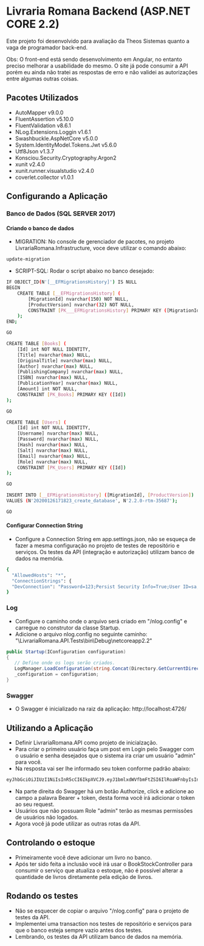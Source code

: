 # Livraria Romana Backend (ASP.NET CORE 2.2)
Este projeto foi desenvolvido para avaliação da Theos Sistemas quanto a vaga de programador back-end. 

Obs: O front-end está sendo desenvolvimento em Angular, no entanto preciso melhorar a usabilidade do mesmo. O site já pode consumir a API porém eu ainda não tratei as respostas de erro e não validei as autorizações entre algumas outras coisas. 

## Pacotes Utilizados
- AutoMapper v9.0.0
- FluentAssertion v5.10.0
- FluentValidation v8.6.1
- NLog.Extensions.Loggin v1.6.1
- Swashbuckle.AspNetCore v5.0.0
- System.IdentityModel.Tokens.Jwt v5.6.0
- Utf8Json v1.3.7
- Konsciou.Security.Cryptography.Argon2
- xunit v2.4.0
- xunit.runner.visualstudio v2.4.0
- coverlet.collector v1.0.1  

## Configurando a Aplicação
### Banco de Dados (SQL SERVER 2017)
#### Criando o banco de dados

- MIGRATION: No console de gerenciador de pacotes, no projeto LivrariaRomana.Infrastructure, voce deve utilizar o comando abaixo:
```bash
update-migration
```
- SCRIPT-SQL: Rodar o script abaixo no banco desejado:
```bash
IF OBJECT_ID(N'[__EFMigrationsHistory]') IS NULL
BEGIN
    CREATE TABLE [__EFMigrationsHistory] (
        [MigrationId] nvarchar(150) NOT NULL,
        [ProductVersion] nvarchar(32) NOT NULL,
        CONSTRAINT [PK___EFMigrationsHistory] PRIMARY KEY ([MigrationId])
    );
END;

GO

CREATE TABLE [Books] (
    [Id] int NOT NULL IDENTITY,
    [Title] nvarchar(max) NULL,
    [OriginalTitle] nvarchar(max) NULL,
    [Author] nvarchar(max) NULL,
    [PublishingCompany] nvarchar(max) NULL,
    [ISBN] nvarchar(max) NULL,
    [PublicationYear] nvarchar(max) NULL,
    [Amount] int NOT NULL,
    CONSTRAINT [PK_Books] PRIMARY KEY ([Id])
);

GO

CREATE TABLE [Users] (
    [Id] int NOT NULL IDENTITY,
    [Username] nvarchar(max) NULL,
    [Password] nvarchar(max) NULL,
    [Hash] nvarchar(max) NULL,
    [Salt] nvarchar(max) NULL,
    [Email] nvarchar(max) NULL,
    [Role] nvarchar(max) NULL,
    CONSTRAINT [PK_Users] PRIMARY KEY ([Id])
);

GO

INSERT INTO [__EFMigrationsHistory] ([MigrationId], [ProductVersion])
VALUES (N'20200126171823_create_database', N'2.2.0-rtm-35687');

GO
```

#### Configurar Connection String
- Configure a Connection String em app.settings.json, não se esqueça de fazer a mesma configuração no projeto de testes de repositório e serviços. Os testes da API (integração e autorização) utilizam banco de dados na memória.
  
```bash
{  
  "AllowedHosts": "*",
  "ConnectionStrings": {
  "DevConnection": "Password=123;Persist Security Info=True;User ID=sa;Initial Catalog=LivrariaRomana;Data Source=PC_ALAN"
}
```

### Log
- Configure o caminho onde o arquivo será criado em "/nlog.config" e carregue no construtor da classe Startup.
- Adicione o arquivo nlog.config no seguinte caminho: "\LivrariaRomana.API.Tests\bin\Debug\netcoreapp2.2"
 
 ```C#
public Startup(IConfiguration configuration)
{
    // Define onde os logs serão criados.
    LogManager.LoadConfiguration(string.Concat(Directory.GetCurrentDirectory(), "/nlog.config"));            
    _configuration = configuration;
}
```

### Swagger
- O Swagger é inicializado na raiz da aplicação: http://localhost:4726/

## Utilizando a Aplicação
- Definir LivrariaRomana.API como projeto de inicialzação.
- Para criar o primeiro usuário faça um post em Login pelo Swagger com o usuário e senha desejados que o sistema ira criar um usuário "admin" para você. 
- Na resposta vai ser lhe informado seu token conforme padrão abaixo:

```bash
eyJhbGciOiJIUzI1NiIsInR5cCI6IkpXVCJ9.eyJ1bmlxdWVfbmFtZSI6IlRoaWFnbyIsInN1YiI6IjEzIiwianRpIjoiZDBlMGFkZDItOTlkMC00NWY1LThlYzEtY2FiYzIwZjkxMGYyIiwiaWF0IjoxNTAwMDMzMjE0LCJKd3RWYWxpZGF0aW9uIjoiVXN1YXJpbyIsIm5iZiI6MTUwMDAzMzIxMywiZXhwIjoxNTAwMDMzMjczLCJpc3MiOiJJc3N1ZXIiLCJhdWQiOiJBdWRpZW5jZSJ9.SmjuyXgloA2RUhIlAEetrQwfC0EhBmhu-xOMzyY3Y_Q
```

- Na parte direita do Swagger há um botão Authorize, click e adicione ao campo a palavra Bearer + token, desta forma você irá adicionar o token ao seu request.
- Usuários que não possuam Role "admin" terão as mesmas permissões de usuários não logados.
- Agora você já pode utilizar as outras rotas da API.   

## Controlando o estoque
- Primeiramente você deve adicionar um livro no banco.
- Após ter sido feita a inclusão você irá usar o BookStockController para consumir o serviço que atualiza o estoque, não é possível alterar a quantidade de livros diretamente pela edição de livros. 


## Rodando os testes
- Não se esquecer de copiar o arquivo "/nlog.config" para o projeto de testes da API.
- Implementei uma transaction nos testes de repositório e serviços para que o banco esteja sempre vazio antes dos testes. 
- Lembrando, os testes da API utilizam banco de dados na memória.
